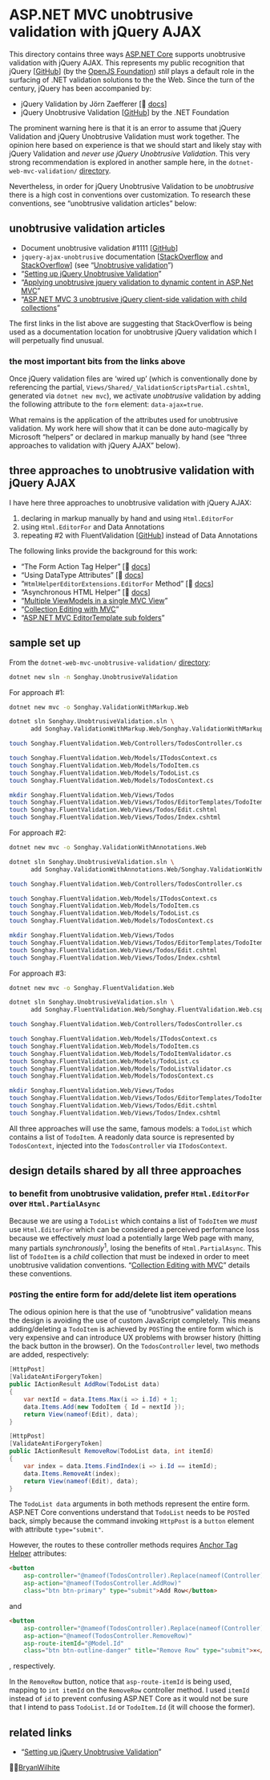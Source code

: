 # ASP.NET MVC unobtrusive validation with jQuery AJAX

This directory contains three ways [ASP.NET Core](https://en.wikipedia.org/wiki/ASP.NET_Core) supports unobtrusive validation with jQuery AJAX. This represents my public recognition that jQuery [[GitHub](https://github.com/jquery)] (by the [OpenJS Foundation](https://openjsf.org/)) _still_ plays a default role in the surfacing of .NET validation solutions to the the Web. Since the turn of the century, jQuery has been accompanied by:

- jQuery Validation by Jörn Zaefferer [📖 [docs](https://jqueryvalidation.org/documentation/)]
- jQuery Unobtrusive Validation [[GitHub](https://github.com/aspnet/jquery-validation-unobtrusive#jquery-unobtrusive-validation)] by the .NET Foundation

The prominent warning here is that it is an error to assume that jQuery Validation and jQuery Unobtrusive Validation must work together. The opinion here based on experience is that we should start and likely stay with jQuery Validation and _never use jQuery Unobtrusive Validation_. This very strong recommendation is explored in another sample here, in the `dotnet-web-mvc-validation/` [directory](../dotnet-web-mvc-validation).

Nevertheless, in order for jQuery Unobtrusive Validation to be _unobtrusive_ there is a high cost in conventions over customization. To research these conventions, see “unobtrusive validation articles” below:

## unobtrusive validation articles

- Document unobtrusive validation #1111 [[GitHub](https://github.com/dotnet/AspNetCore.Docs/issues/1111)]
- `jquery-ajax-unobtrusive` documentation [[StackOverflow](https://stackoverflow.com/a/50148838/22944) and [StackOverflow](https://stackoverflow.com/a/15977785/22944)] (see “[Unobtrusive validation](https://docs.microsoft.com/en-us/aspnet/core/mvc/models/validation?view=aspnetcore-6.0#unobtrusive-validation)”)
- “[Setting up jQuery Unobtrusive Validation](https://www.mobzystems.com/blog/setting-up-jquery-unobtrusive-validation/)”
- “[Applying unobtrusive jquery validation to dynamic content in ASP.Net MVC](https://xhalent.wordpress.com/2011/01/24/applying-unobtrusive-validation-to-dynamic-content/)”
- “[ASP.NET MVC 3 unobtrusive jQuery client-side validation with child collections](https://stackoverflow.com/questions/7015526/asp-net-mvc-3-unobtrusive-jquery-client-side-validation-with-child-collections)”

The first links in the list above are suggesting that StackOverflow is being used as a documentation location for unobtrusive jQuery validation which I will perpetually find unusual.

### the most important bits from the links above

Once jQuery validation files are ‘wired up’ (which is conventionally done by referencing the partial, `Views/Shared/_ValidationScriptsPartial.cshtml`, generated via `dotnet new mvc`), we activate _unobtrusive_ validation by adding the following attribute to the `form` element: `data-ajax=true`.

What remains is the application of the attributes used for unobtrusive validation. My work here will show that it can be done auto-magically by Microsoft “helpers” or declared in markup manually by hand (see “three approaches to validation with jQuery AJAX” below).

## three approaches to unobtrusive validation with jQuery AJAX

I have here three approaches to unobtrusive validation with jQuery AJAX:

1. declaring in markup manually by hand and using `Html.EditorFor`
2. using `Html.EditorFor` and Data Annotations
3. repeating #2 with FluentValidation [[GitHub](https://github.com/FluentValidation/FluentValidation)] instead of Data Annotations

The following links provide the background for this work:

- “The Form Action Tag Helper” [📖 [docs](https://docs.microsoft.com/en-us/aspnet/core/mvc/views/working-with-forms?view=aspnetcore-6.0#the-form-action-tag-helper)]
- “Using DataType Attributes” [📖 [docs](https://docs.microsoft.com/en-us/aspnet/core/tutorials/first-mvc-app/validation?view=aspnetcore-6.0#using-datatype-attributes)]
- “`HtmlHelperEditorExtensions.EditorFor` Method” [📖 [docs](https://docs.microsoft.com/en-us/dotnet/api/microsoft.aspnetcore.mvc.rendering.htmlhelpereditorextensions.editorfor?view=aspnetcore-6.0)]
- “Asynchronous HTML Helper” [📖 [docs](https://docs.microsoft.com/en-us/aspnet/core/mvc/views/partial?view=aspnetcore-6.0#asynchronous-html-helper)]
- “[Multiple ViewModels in a single MVC View](https://damienbod.com/2014/01/27/multiple-viewmodels-in-a-single-mvc-view/)”
- “[Collection Editing with MVC](https://www.abstractmethod.co.uk/blog/2017/12/collection-editing-with-mvc/)”
- “[ASP.NET MVC EditorTemplate sub folders](https://stackoverflow.com/questions/21945426/asp-net-mvc-editortemplate-sub-folders)”

## sample set up

From the `dotnet-web-mvc-unobtrusive-validation/` [directory](../dotnet-web-mvc-unobtrusive-validation):

```bash
dotnet new sln -n Songhay.UnobtrusiveValidation
```

For approach #1:

```bash
dotnet new mvc -o Songhay.ValidationWithMarkup.Web

dotnet sln Songhay.UnobtrusiveValidation.sln \
      add Songhay.ValidationWithMarkup.Web/Songhay.ValidationWithMarkup.Web.csproj

touch Songhay.FluentValidation.Web/Controllers/TodosController.cs

touch Songhay.FluentValidation.Web/Models/ITodosContext.cs
touch Songhay.FluentValidation.Web/Models/TodoItem.cs
touch Songhay.FluentValidation.Web/Models/TodoList.cs
touch Songhay.FluentValidation.Web/Models/TodosContext.cs

mkdir Songhay.FluentValidation.Web/Views/Todos
touch Songhay.FluentValidation.Web/Views/Todos/EditorTemplates/TodoItem.cshtml
touch Songhay.FluentValidation.Web/Views/Todos/Edit.cshtml
touch Songhay.FluentValidation.Web/Views/Todos/Index.cshtml
```

For approach #2:

```bash
dotnet new mvc -o Songhay.ValidationWithAnnotations.Web

dotnet sln Songhay.UnobtrusiveValidation.sln \
      add Songhay.ValidationWithAnnotations.Web/Songhay.ValidationWithAnnotations.Web.csproj

touch Songhay.FluentValidation.Web/Controllers/TodosController.cs

touch Songhay.FluentValidation.Web/Models/ITodosContext.cs
touch Songhay.FluentValidation.Web/Models/TodoItem.cs
touch Songhay.FluentValidation.Web/Models/TodoList.cs
touch Songhay.FluentValidation.Web/Models/TodosContext.cs

mkdir Songhay.FluentValidation.Web/Views/Todos
touch Songhay.FluentValidation.Web/Views/Todos/EditorTemplates/TodoItem.cshtml
touch Songhay.FluentValidation.Web/Views/Todos/Edit.cshtml
touch Songhay.FluentValidation.Web/Views/Todos/Index.cshtml
```

For approach #3:

```bash
dotnet new mvc -o Songhay.FluentValidation.Web

dotnet sln Songhay.UnobtrusiveValidation.sln \
      add Songhay.FluentValidation.Web/Songhay.FluentValidation.Web.csproj

touch Songhay.FluentValidation.Web/Controllers/TodosController.cs

touch Songhay.FluentValidation.Web/Models/ITodosContext.cs
touch Songhay.FluentValidation.Web/Models/TodoItem.cs
touch Songhay.FluentValidation.Web/Models/TodoItemValidator.cs
touch Songhay.FluentValidation.Web/Models/TodoList.cs
touch Songhay.FluentValidation.Web/Models/TodoListValidator.cs
touch Songhay.FluentValidation.Web/Models/TodosContext.cs

mkdir Songhay.FluentValidation.Web/Views/Todos
touch Songhay.FluentValidation.Web/Views/Todos/EditorTemplates/TodoItem.cshtml
touch Songhay.FluentValidation.Web/Views/Todos/Edit.cshtml
touch Songhay.FluentValidation.Web/Views/Todos/Index.cshtml
```

All three approaches will use the same, famous models: a `TodoList` which contains a list of `TodoItem`. A readonly data source is represented by `TodosContext`, injected into the `TodosController` via `ITodosContext`.

## design details shared by all three approaches

### to benefit from unobtrusive validation, prefer `Html.EditorFor` over `Html.PartialAsync`

Because we are using a `TodoList` which contains a list of `TodoItem` we _must_ use `Html.EditorFor` which can be considered a perceived performance loss because we effectively _must_ load a potentially large Web page with many, many partials _synchronously_<sup>1</sup>, losing the benefits of `Html.PartialAsync`. This list of `TodoItem` is a _child_ collection that must be indexed in order to meet unobtrusive validation conventions. “[Collection Editing with MVC](https://www.abstractmethod.co.uk/blog/2017/12/collection-editing-with-mvc/)” details these conventions.

### `POST`ing the entire form for add/delete list item operations

The odious opinion here is that the use of “unobtrusive” validation means the design is avoiding the use of custom JavaScript completely. This means adding/deleting a `TodoItem` is achieved by `POST`ing the entire form which is very expensive and can introduce UX problems with browser history (hitting the back button in the browser). On the `TodosController` level, two methods are added, respectively:

```csharp
[HttpPost]
[ValidateAntiForgeryToken]
public IActionResult AddRow(TodoList data)
{
    var nextId = data.Items.Max(i => i.Id) + 1;
    data.Items.Add(new TodoItem { Id = nextId });
    return View(nameof(Edit), data);
}

[HttpPost]
[ValidateAntiForgeryToken]
public IActionResult RemoveRow(TodoList data, int itemId)
{
    var index = data.Items.FindIndex(i => i.Id == itemId);
    data.Items.RemoveAt(index);
    return View(nameof(Edit), data);
}
```

The `TodoList data` arguments in both methods represent the entire form. ASP.NET Core conventions understand that `TodoList` needs to be `POST`ed back, simply because the command invoking `HttpPost` is a `button` element with attribute `type="submit"`.

However, the routes to these controller methods requires [Anchor Tag Helper](https://docs.microsoft.com/en-us/aspnet/core/mvc/views/tag-helpers/built-in/anchor-tag-helper?view=aspnetcore-6.0) attributes:

```html
<button
    asp-controller="@nameof(TodosController).Replace(nameof(Controller), string.Empty)"
    asp-action="@nameof(TodosController.AddRow)"
    class="btn btn-primary" type="submit">Add Row</button>
```

and

```html
<button
    asp-controller="@nameof(TodosController).Replace(nameof(Controller), string.Empty)"
    asp-action="@nameof(TodosController.RemoveRow)"
    asp-route-itemId="@Model.Id"
    class="btn btn-outline-danger" title="Remove Row" type="submit">×</button>
```

, respectively.

In the `RemoveRow` button, notice that `asp-route-itemId` is being used, mapping to `int itemId` on the `RemoveRow` controller method. I used `itemId` instead of `id` to prevent confusing ASP.NET Core as it would not be sure that I intend to pass `TodoList.Id` or `TodoItem.Id` (it will choose the former).

## related links

- “[Setting up jQuery Unobtrusive Validation](https://www.mobzystems.com/blog/setting-up-jquery-unobtrusive-validation/)”

🐙🐱[BryanWilhite](https://github.com/BryanWilhite)
